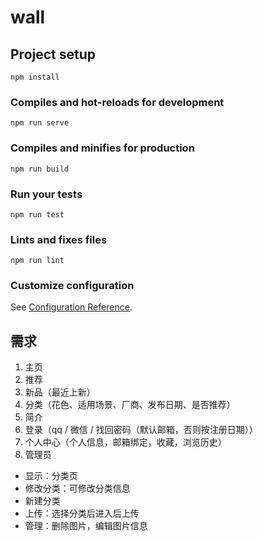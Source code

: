 # wall

## Project setup
```
npm install
```

### Compiles and hot-reloads for development
```
npm run serve
```

### Compiles and minifies for production
```
npm run build
```

### Run your tests
```
npm run test
```

### Lints and fixes files
```
npm run lint
```

### Customize configuration
See [Configuration Reference](https://cli.vuejs.org/config/).
## 需求

1. 主页 
2. 推荐
2. 新品（最近上新）
3. 分类（花色、适用场景、厂商、发布日期、是否推荐）
4. 简介
5. 登录（qq / 微信 / 找回密码（默认邮箱，否则按注册日期））
6. 个人中心（个人信息，邮箱绑定，收藏，浏览历史）
7. 管理员
- 显示：分类页
- 修改分类：可修改分类信息
- 新建分类
- 上传：选择分类后进入后上传
- 管理：删除图片，编辑图片信息
